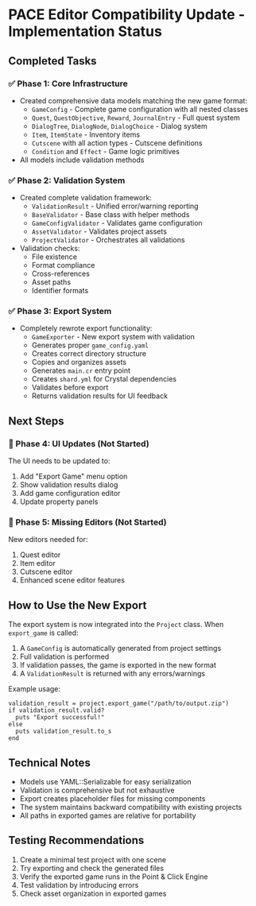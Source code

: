 # PACE Editor Compatibility Update - Implementation Status

## Completed Tasks

### ✅ Phase 1: Core Infrastructure
- Created comprehensive data models matching the new game format:
  - `GameConfig` - Complete game configuration with all nested classes
  - `Quest`, `QuestObjective`, `Reward`, `JournalEntry` - Full quest system
  - `DialogTree`, `DialogNode`, `DialogChoice` - Dialog system
  - `Item`, `ItemState` - Inventory items
  - `Cutscene` with all action types - Cutscene definitions
  - `Condition` and `Effect` - Game logic primitives
- All models include validation methods

### ✅ Phase 2: Validation System
- Created complete validation framework:
  - `ValidationResult` - Unified error/warning reporting
  - `BaseValidator` - Base class with helper methods
  - `GameConfigValidator` - Validates game configuration
  - `AssetValidator` - Validates project assets
  - `ProjectValidator` - Orchestrates all validations
- Validation checks:
  - File existence
  - Format compliance
  - Cross-references
  - Asset paths
  - Identifier formats

### ✅ Phase 3: Export System
- Completely rewrote export functionality:
  - `GameExporter` - New export system with validation
  - Generates proper `game_config.yaml`
  - Creates correct directory structure
  - Copies and organizes assets
  - Generates `main.cr` entry point
  - Creates `shard.yml` for Crystal dependencies
  - Validates before export
  - Returns validation results for UI feedback

## Next Steps

### 🔄 Phase 4: UI Updates (Not Started)
The UI needs to be updated to:
1. Add "Export Game" menu option
2. Show validation results dialog
3. Add game configuration editor
4. Update property panels

### 🔄 Phase 5: Missing Editors (Not Started)
New editors needed for:
1. Quest editor
2. Item editor
3. Cutscene editor
4. Enhanced scene editor features

## How to Use the New Export

The export system is now integrated into the `Project` class. When `export_game` is called:

1. A `GameConfig` is automatically generated from project settings
2. Full validation is performed
3. If validation passes, the game is exported in the new format
4. A `ValidationResult` is returned with any errors/warnings

Example usage:
```crystal
validation_result = project.export_game("/path/to/output.zip")
if validation_result.valid?
  puts "Export successful!"
else
  puts validation_result.to_s
end
```

## Technical Notes

- Models use YAML::Serializable for easy serialization
- Validation is comprehensive but not exhaustive
- Export creates placeholder files for missing components
- The system maintains backward compatibility with existing projects
- All paths in exported games are relative for portability

## Testing Recommendations

1. Create a minimal test project with one scene
2. Try exporting and check the generated files
3. Verify the exported game runs in the Point & Click Engine
4. Test validation by introducing errors
5. Check asset organization in exported games